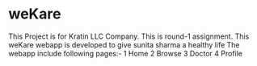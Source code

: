 # weKare
This Project  is for Kratin LLC Company. This is round-1 assignment.
This weKare webapp is developed to give sunita sharma a healthy life
The webapp include following pages:- 
1 Home
2 Browse
3 Doctor
4 Profile
